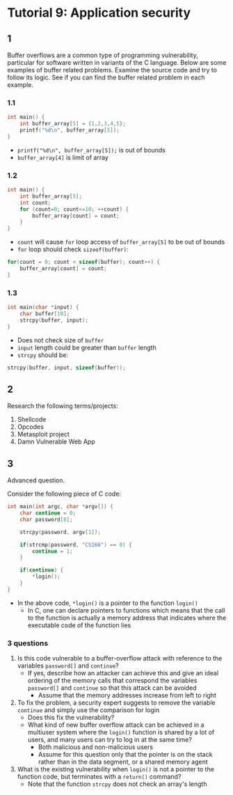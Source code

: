 # Tutorial 9: Application security

## 1

Buffer overflows are a common type of programming vulnerability, particular for software written in variants of the C language. Below are some examples of buffer related problems. Examine the source code and try to follow its logic. See if you can find the buffer related problem in each example.

### 1.1

``` c
int main() {
	int buffer_array[5] = {1,2,3,4,5};
	printf("%d\n", buffer_array[5]);
}
```

- `printf("%d\n", buffer_array[5]);` is out of bounds
- `buffer_array[4]` is limit of array

### 1.2

``` c
int main() {
	int buffer_array[5];
	int count;
	for (count=0; count<=10; ++count) {
		buffer_array[count] = count;
	}
}
```

- `count` will cause `for` loop access of `buffer_array[5]` to be out of bounds
- `for` loop should check `sizeof(buffer)`:

``` c
for(count = 0; count < sizeof(buffer); count++) {
	buffer_array[count] = count;
}
```

### 1.3

``` c
int main(char *input) {
	char buffer[10];
	strcpy(buffer, input);
}
```

- Does not check size of `buffer`
- `input` length could be greater than `buffer` length
- `strcpy` should be:

``` c
strcpy(buffer, input, sizeof(buffer));
```

## 2

Research the following terms/projects:

1. Shellcode
2. Opcodes
3. Metasploit project
4. Damn Vulnerable Web App

## 3

Advanced question.

Consider the following piece of C code:

``` c
int main(int argc, char *argv[]) {
	char continue = 0;
	char password[8];

	strcpy(password, argv[1]);

	if(strcmp(password, "CS166") == 0) {
		continue = 1;
	}

	if(continue) {
		*login();
	}
}
```

- In the above code, `*login()` is a pointer to the function `login()`
	- In C, one can declare pointers to functions which means that the call to the function is actually a memory address that indicates where the executable code of the function lies

### 3 questions

1. Is this code vulnerable to a buffer-overflow attack with reference to the variables `password[]` and `continue`?
	- If yes, describe how an attacker can achieve this and give an ideal ordering of the memory calls that correspond the variables `password[]` and `continue` so that this attack can be avoided
		- Assume that the memory addresses increase from left to right
2. To fix the problem, a security expert suggests to remove the variable `continue` and simply use the comparison for login
	- Does this fix the vulnerability?
	- What kind of new buffer overflow attack can be achieved in a multiuser system where the `login()` function is shared by a lot of users, and many users can try to log in at the same time?
		- Both malicious and non-malicious users
		- Assume for this question only that the pointer is on the stack rather than in the data segment, or a shared memory agent
3. What is the existing vulnerability when `login()` is not a pointer to the function code, but terminates with a `return()` command?
	- Note that the function `strcpy` does not check an array's length
